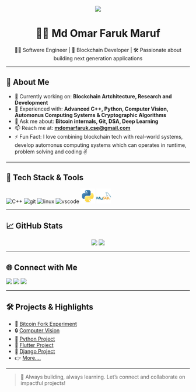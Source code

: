<!-- Profile Header Banner -->
<p align="center">
  <img src="https://capsule-render.vercel.app/api?type=waving&height=200&color=gradient&text=Hi!%20I'm%20Omar&fontAlignY=40&animation=fadeIn"/>
</p>
<!-- Intro -->
<h1 align="center">👨‍💻 Md Omar Faruk Maruf</h1>
<p align="center"> 👨‍💻 Softwere Engineer | 💼 Blockchain Developer | 🛠️ Passionate about building next generation applications</p>

---

## 🧠 About Me

- 🔭 Currently working on: **Blockchain Artchitecture, Research and Development**
- 🌱 Experienced with: **Advanced C++, Python, Computer Vision, Automonus Computing Systems & Cryptographic Algorithms**
- 💬 Ask me about: **Bitcoin internals, Git, DSA, Deep Learning**
- 📫 Reach me at: **mdomarfaruk.cse@gmail.com**
- ⚡ Fun Fact: I love combining blockchain tech with real-world systems, develop automonus computing systems which can operates in runtime, problem solving and coding ✌️

---

## 🚀 Tech Stack & Tools

<p align="left">
  <img src="https://cdn.jsdelivr.net/gh/devicons/devicon/icons/cplusplus/cplusplus-original.svg" alt="C++" width="40" height="40"/>
  <img src="https://cdn.jsdelivr.net/gh/devicons/devicon/icons/git/git-original.svg" alt="git" width="40" height="40"/>
  <img src="https://cdn.jsdelivr.net/gh/devicons/devicon/icons/linux/linux-original.svg" alt="linux" width="40" height="40"/>
  <img src="https://cdn.jsdelivr.net/gh/devicons/devicon/icons/vscode/vscode-original.svg" alt="vscode" width="40" height="40"/>
  <img src="https://github.com/devicons/devicon/blob/v2.16.0/icons/python/python-original.svg" alt="python" width="40" height="40"/>
  <img src="https://github.com/devicons/devicon/blob/v2.16.0/icons/mysql/mysql-original-wordmark.svg" alt="mysql" width="40" height="40"/>
</p>

---

## 📈 GitHub Stats

<p align="center">
  <img src="https://github-readme-stats.vercel.app/api?username=OmarFarukMaruf&show_icons=true&theme=radical" width="48%"/>
  <img src="https://github-readme-streak-stats.herokuapp.com/?user=OmarFarukMaruf&theme=radical" width="48%"/>
</p>

---

## 🌐 Connect with Me

<p align="left">
  <a href="mailto:mdomarfaruk.cse@gmail.com"><img src="https://img.shields.io/badge/email-%23EA4335.svg?&style=for-the-badge&logo=gmail&logoColor=white"/></a>
  <a href="https://www.linkedin.com/in/omar-faruk-maruf"><img src="https://img.shields.io/badge/LinkedIn-%230077B5.svg?&style=for-the-badge&logo=linkedin&logoColor=white"/></a>
  <a href="https://www.instagram.com/omar_faruk_maruf/"><img src="https://img.shields.io/badge/Instagram-%23E4405F.svg?&style=for-the-badge&logo=instagram&logoColor=white"/></a>
</p>

---

## 🛠️ Projects & Highlights

- 🔗 [Bitcoin Fork Experiment](https://github.com/omarSmcLabs/smcbitcoin_v24)
- 🔒 [Computer Vision](https://github.com/OmarFarukMaruf/SmartPhone_and_its_CameraArea_Detection)
- 📘 [Python Project](https://github.com/OmarFarukMaruf/Online-buy-Python)
- 📘 [Flutter Project](https://github.com/OmarFarukMaruf/Flutter_helpmate_app)
- 📘 [Django Project](https://github.com/OmarFarukMaruf/Django-GreateShopping-ecommerce-website)
- 👉 [More....](https://github.com/OmarFarukMaruf?tab=repositories)

---

> 🎯 Always building, always learning. Let’s connect and collaborate on impactful projects!
